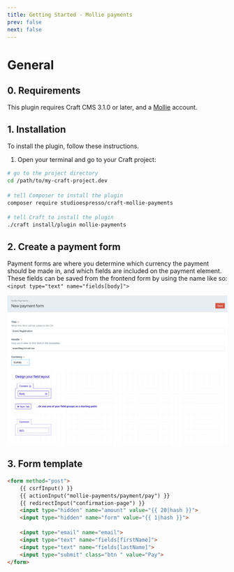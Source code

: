 ```yaml
---
title: Getting Started - Mollie payments
prev: false
next: false
---
```


# General

## 0. Requirements

This plugin requires Craft CMS 3.1.0 or later, and a [Mollie](https://www.mollie.com) account.


## 1. Installation

To install the plugin, follow these instructions.

1. Open your terminal and go to your Craft project:

```bash
# go to the project directory
cd /path/to/my-craft-project.dev

# tell Composer to install the plugin
composer require studioespresso/craft-mollie-payments

# tell Craft to install the plugin
./craft install/plugin mollie-payments
```

## 2. Create a payment form

Payment forms are where you determine which currency the payment should be made in, and which fields are included on the payment element. 
These fields can be saved from the frontend form by using the name like so: ``<input type="text" name="fields[body]">``

<img src="./images/paymentform.png">


## 3. Form template

```html
<form method="post">
    {{ csrfInput() }}
    {{ actionInput("mollie-payments/payment/pay") }}
    {{ redirectInput("confirmation-page") }}
    <input type="hidden" name="amount" value="{{ 20|hash }}">
    <input type="hidden" name="form" value="{{ 1|hash }}">
    
    <input type="email" name="email">
    <input type="text" name="fields[firstName]">
    <input type="text" name="fields[lastName]">
    <input type="submit" class="btn " value="Pay">
</form>
```

 